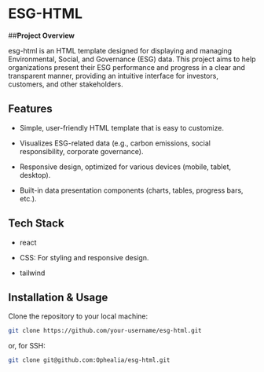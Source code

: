 # **ESG-HTML**

##**Project Overview**

esg-html is an HTML template designed for displaying and managing Environmental, Social, and Governance (ESG) data. This project aims to help organizations present their ESG performance and progress in a clear and transparent manner, providing an intuitive interface for investors, customers, and other stakeholders.

## **Features**

* Simple, user-friendly HTML template that is easy to customize.

* Visualizes ESG-related data (e.g., carbon emissions, social responsibility, corporate governance).

* Responsive design, optimized for various devices (mobile, tablet, desktop).

* Built-in data presentation components (charts, tables, progress bars, etc.).

## **Tech Stack**

* react

* CSS: For styling and responsive design.

* tailwind

## **Installation & Usage**

Clone the repository to your local machine:
   ```bash
   git clone https://github.com/your-username/esg-html.git
   ```
or, for SSH:

   ```bash
   git clone git@github.com:Ophealia/esg-html.git

